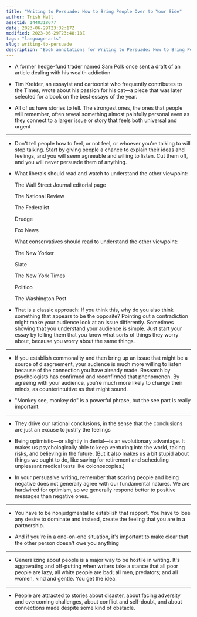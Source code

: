 ```yaml
---
title: "Writing to Persuade: How to Bring People Over to Your Side"
author: Trish Hall
assetid: 1440318677
date: 2023-06-29T23:32:17Z
modified: 2023-06-29T23:48:18Z
tags: "language-arts"
slug: writing-to-persuade
description: "Book annotations for Writing to Persuade: How to Bring People Over to Your Side by Trish Hall"
---
```


*  A former hedge-fund trader named Sam Polk once sent a draft of an article dealing with his wealth addiction

*  Tim Kreider, an essayist and cartoonist who frequently contributes to the Times, wrote about his passion for his cat—a piece that was later selected for a book on the best essays of the year.

*  All of us have stories to tell. The strongest ones, the ones that people will remember, often reveal something almost painfully personal even as they connect to a larger issue or story that feels both universal and urgent

---

*  Don't tell people how to feel, or not feel, or whoever you're talking to will stop talking. Start by giving people a chance to explain their ideas and feelings, and you will seem agreeable and willing to listen. Cut them off, and you will never persuade them of anything.

*  What liberals should read and watch to understand the other viewpoint:
   
   The Wall Street Journal editorial page
   
   The National Review
   
   The Federalist 
   
   Drudge
   
   Fox News 
   
   What conservatives should read to understand the other viewpoint:
   
   The New Yorker
   
   Slate
   
   The New York Times
   
   Politico
   
   The Washington Post

*  That is a classic approach: If you think this, why do you also think something that appears to be the opposite? Pointing out a contradiction might make your audience look at an issue differently. Sometimes showing that you understand your audience is simple. Just start your essay by telling them that you know what sorts of things they worry about, because you worry about the same things.

---

*  If you establish commonality and then bring up an issue that might be a source of disagreement, your audience is much more willing to listen because of the connection you have already made. Research by psychologists has confirmed and reconfirmed that phenomenon. By agreeing with your audience, you're much more likely to change their minds, as counterintuitive as that might sound.

*  "Monkey see, monkey do" is a powerful phrase, but the see part is really important.

---

*  They drive our rational conclusions, in the sense that the conclusions are just an excuse to justify the feelings

*  Being optimistic—or slightly in denial—is an evolutionary advantage. It makes us psychologically able to keep venturing into the world, taking risks, and believing in the future. (But it also makes us a bit stupid about things we ought to do, like saving for retirement and scheduling unpleasant medical tests like colonoscopies.)

*  In your persuasive writing, remember that scaring people and being negative does not generally agree with our fundamental natures. We are hardwired for optimism, so we generally respond better to positive messages than negative ones.

---

*  You have to be nonjudgmental to establish that rapport. You have to lose any desire to dominate and instead, create the feeling that you are in a partnership.

*  And if you're in a one-on-one situation, it's important to make clear that the other person doesn't owe you anything

---

*  Generalizing about people is a major way to be hostile in writing. It's aggravating and off-putting when writers take a stance that all poor people are lazy, all white people are bad; all men, predators; and all women, kind and gentle. You get the idea.

---

*  People are attracted to stories about disaster, about facing adversity and overcoming challenges, about conflict and self-doubt, and about connections made despite some kind of obstacle.

